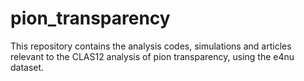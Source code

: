 # pion_transparency
This repository contains the analysis codes, simulations and articles relevant to the CLAS12 analysis of pion transparency, using the e4nu dataset.

 